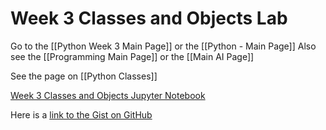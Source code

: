 # Week 3 Classes and Objects Lab

Go to the [[Python Week 3 Main Page]] or the [[Python - Main Page]]
Also see the [[Programming Main Page]] or the [[Main AI Page]]

See the page on [[Python Classes]]

[Week 3 Classes and Objects Jupyter Notebook](https://jupyterlab-32.labs.cognitiveclass.ai/hub/user-redirect/lab/tree/labs/PY0101EN/PY0101EN-3-4-Classes.ipynb)

Here is a [link to the Gist on GitHub](https://gist.github.com/3dcf4314f36aae09ac45edea88f58bc7)